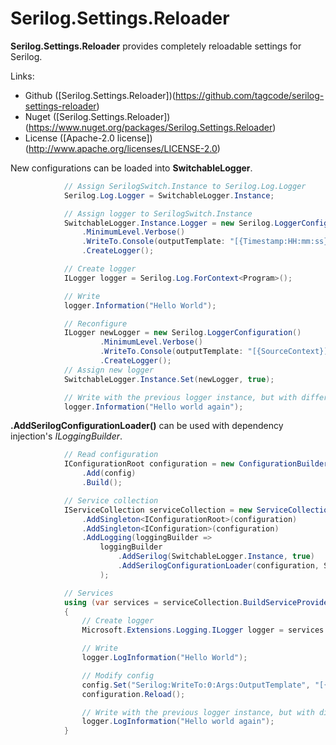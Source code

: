 # Serilog.Settings.Reloader
**Serilog.Settings.Reloader** provides completely reloadable settings for Serilog.

Links:
 * Github ([Serilog.Settings.Reloader])(https://github.com/tagcode/serilog-settings-reloader)
 * Nuget ([Serilog.Settings.Reloader])(https://www.nuget.org/packages/Serilog.Settings.Reloader)
 * License ([Apache-2.0 license])(http://www.apache.org/licenses/LICENSE-2.0)
 
New configurations can be loaded into **SwitchableLogger**.
```C#
            // Assign SerilogSwitch.Instance to Serilog.Log.Logger
            Serilog.Log.Logger = SwitchableLogger.Instance;

            // Assign logger to SerilogSwitch.Instance
            SwitchableLogger.Instance.Logger = new Serilog.LoggerConfiguration()
                .MinimumLevel.Verbose()
                .WriteTo.Console(outputTemplate: "[{Timestamp:HH:mm:ss} {Level:u3} {SourceContext}] {Message:lj}{NewLine}{Exception}")
                .CreateLogger();

            // Create logger
            ILogger logger = Serilog.Log.ForContext<Program>();

            // Write
            logger.Information("Hello World");

            // Reconfigure 
            ILogger newLogger = new Serilog.LoggerConfiguration()
                    .MinimumLevel.Verbose()
                    .WriteTo.Console(outputTemplate: "[{SourceContext}] {Message:lj}{NewLine}{Exception}")
                    .CreateLogger();
            // Assign new logger
            SwitchableLogger.Instance.Set(newLogger, true);

            // Write with the previous logger instance, but with different settings
            logger.Information("Hello world again");
```

**.AddSerilogConfigurationLoader()** can be used with dependency injection's *ILoggingBuilder*.
```C#
            // Read configuration
            IConfigurationRoot configuration = new ConfigurationBuilder()
                .Add(config)
                .Build();

            // Service collection
            IServiceCollection serviceCollection = new ServiceCollection()
                .AddSingleton<IConfigurationRoot>(configuration)
                .AddSingleton<IConfiguration>(configuration)
                .AddLogging(loggingBuilder =>
                    loggingBuilder
                        .AddSerilog(SwitchableLogger.Instance, true)
                        .AddSerilogConfigurationLoader(configuration, SwitchableLogger.Instance)
                    );

            // Services
            using (var services = serviceCollection.BuildServiceProvider())
            {
                // Create logger
                Microsoft.Extensions.Logging.ILogger logger = services.GetService<Microsoft.Extensions.Logging.ILogger<Program>>();

                // Write
                logger.LogInformation("Hello World");

                // Modify config
                config.Set("Serilog:WriteTo:0:Args:OutputTemplate", "[{SourceContext}] {Message:lj}{NewLine}{Exception}");
                configuration.Reload();

                // Write with the previous logger instance, but with different settings
                logger.LogInformation("Hello world again");
            }
```